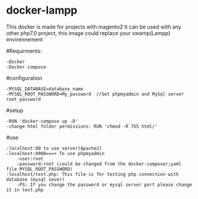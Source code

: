# docker-lampp
This docker is made for projects with magento2
It can be used with any other php7.0 project, this image could replace your xwamp(Lampp) envirennement


#Requirments:

	-Docker
	-Docker compose

#configuration

	-MYSQL_DATABASE=database_name
	-MYSQL_ROOT_PASSWORD=My_password  //Set phpmyadmin and MySql server root password

#setup

	-RUN 'docker-compose up -D'
	-change html folder permissions: RUN 'chmod -R 755 html/'

#use

	-localhost:80 to use server(Apache2)
	-localhost:8080===> To use phpmyadmin
		-user:root
		-password:root (could be changed from the docker-composer;yaml file MYSQL_ROOT_PASSWORD)
	-localhost/test.php: This file is for testing php connection with database (mysql sever)
		-PS: If you change the password or mysql server port please change it in test.php
	



